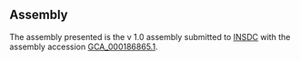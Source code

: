 

Assembly
--------

The assembly presented is the v 1.0 assembly submitted to
[INSDC](http://www.insdc.org) with the assembly accession
[GCA\_000186865.1](http://www.ebi.ac.uk/ena/data/view/GCA_000186865.1).
